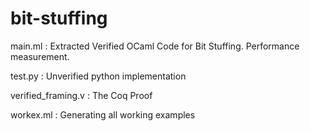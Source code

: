 # bit-stuffing

main.ml : Extracted Verified OCaml Code for Bit Stuffing. Performance measurement.

test.py : Unverified python implementation

verified_framing.v : The Coq Proof

workex.ml : Generating all working examples
